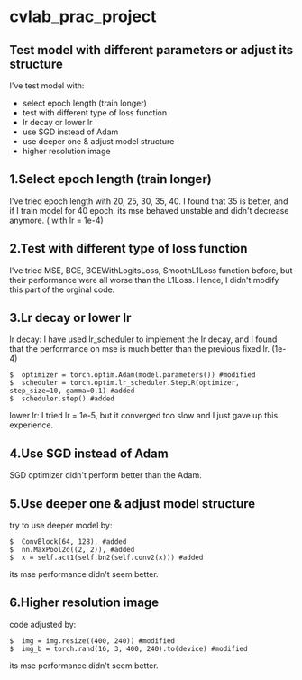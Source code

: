 # cvlab_prac_project
Test model with different parameters or adjust its structure
--------------------------------------------------------------------------


I've test model with:

*   select epoch length (train longer)
*   test with different type of loss function
*   lr decay or lower lr
*   use SGD instead of Adam
*   use deeper one & adjust model structure
*   higher resolution image

1.Select epoch length (train longer)
-------------------------------------------------------------------------

I've tried epoch length with 20, 25, 30, 35, 40. I found that 35 is better, and if I train
model for 40 epoch, its mse behaved unstable and didn't decrease anymore. ( with lr = 1e-4)


2.Test with different type of loss function
-------------------------------------------------------------------------

I've tried MSE, BCE, BCEWithLogitsLoss, SmoothL1Loss function before, but their performance
were all worse than the L1Loss. Hence, I didn't modify this part of the orginal code. 


3.Lr decay or lower lr
-------------------------------------------------------------------------

lr decay:
I have used lr_scheduler to implement the lr decay, and I found that the performance on mse
is much better than the previous fixed lr. (1e-4)

    $  optimizer = torch.optim.Adam(model.parameters()) #modified
    $  scheduler = torch.optim.lr_scheduler.StepLR(optimizer, step_size=10, gamma=0.1) #added
    $  scheduler.step() #added

lower lr:
I tried lr = 1e-5, but it converged too slow and I just gave up this experience.


4.Use SGD instead of Adam
------------------------------------------------------------------------

SGD optimizer didn't perform better than the Adam.


5.Use deeper one & adjust model structure
------------------------------------------------------------------------

try to use deeper model by:

    $  ConvBlock(64, 128), #added
    $  nn.MaxPool2d((2, 2)), #added
    $  x = self.act1(self.bn2(self.conv2(x))) #added

its mse performance didn't seem better.


6.Higher resolution image
------------------------------------------------------------------------

code adjusted by:

    $  img = img.resize((400, 240)) #modified
    $  img_b = torch.rand(16, 3, 400, 240).to(device) #modified 

its mse performance didn't seem better.
